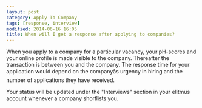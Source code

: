 ```yaml
---
layout: post
category: Apply To Company
tags: [response, interview]
modified: 2014-06-16 16:05
title: When will I get a response after applying to companies?
---
```




When you apply to a company for a particular vacancy, your pH-scores and your online profile is made visible to the company. Thereafter the transaction is between you and the company. The response time for your application would depend on the companyâs urgency in hiring and the number of applications they have received.  
  
  
Your status will be updated under the "Interviews" section in your elitmus account whenever a company shortlists you.

